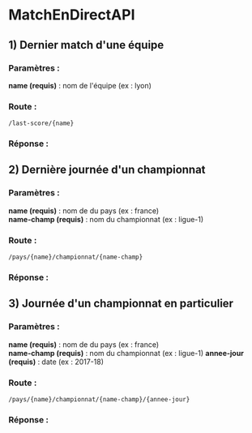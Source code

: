 # MatchEnDirectAPI

## 1) Dernier match d'une équipe

### Paramètres :


<b>name (requis)</b> : nom de l'équipe (ex : lyon)

### Route :

```
/last-score/{name}
```

### Réponse :


## 2) Dernière journée d'un championnat

### Paramètres :

<b>name (requis)</b> : nom de du pays (ex : france) <br>
<b>name-champ (requis)</b> : nom du championnat (ex : ligue-1)

### Route :

```
/pays/{name}/championnat/{name-champ}
```

### Réponse :

## 3) Journée d'un championnat en particulier

### Paramètres :

<b>name (requis)</b> : nom de du pays (ex : france) <br>
<b>name-champ (requis)</b> : nom du championnat (ex : ligue-1)
<b>annee-jour (requis)</b> : date (ex : 2017-18)

### Route :

```
/pays/{name}/championnat/{name-champ}/{annee-jour}
```

### Réponse :


